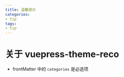 ```yaml
---
title: 温馨提示
categories:
- tip
tags:
- tip
---
```


# 关于 vuepress-theme-reco
- frontMatter 中的 `categories` 是必选项
